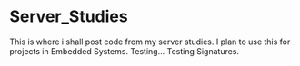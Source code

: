 # Server_Studies
This is where i shall post code from my server studies. I plan to use this for projects in Embedded Systems.
Testing...
Testing Signatures.
